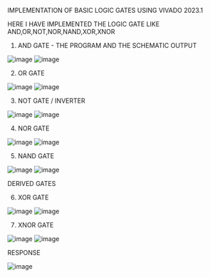 IMPLEMENTATION OF BASIC LOGIC GATES USING VIVADO 2023.1

HERE I HAVE IMPLEMENTED THE LOGIC GATE LIKE AND,OR,NOT,NOR,NAND,XOR,XNOR

1. AND GATE - THE PROGRAM AND THE SCHEMATIC OUTPUT



![image](https://github.com/user-attachments/assets/77cb93ac-9c11-48d3-8434-e67adee50267)
![image](https://github.com/user-attachments/assets/5759c723-fbde-456c-946c-000471dbed8e)


  
2. OR GATE 



![image](https://github.com/user-attachments/assets/2d74186c-2456-4382-9fd0-2904a8912714)
![image](https://github.com/user-attachments/assets/9b342e91-d86e-4ea4-a11e-c38adf38872e)


   
3. NOT GATE / INVERTER



![image](https://github.com/user-attachments/assets/c7aa3019-fbb1-44c7-917e-c049d3364bfd)
![image](https://github.com/user-attachments/assets/0281dc22-ffc4-4595-bcf9-7a86f8627bfc)



   
4. NOR GATE



![image](https://github.com/user-attachments/assets/b91977f0-c864-4d10-b68e-7bbceec14105)
![image](https://github.com/user-attachments/assets/79331e8b-2193-4279-a4a0-56063275513f)


 
5. NAND GATE 


![image](https://github.com/user-attachments/assets/9f28c6c4-a949-4418-8b91-4965bd42ca89)
![image](https://github.com/user-attachments/assets/71ef052b-0f76-40df-bdf8-7f39a2a61f50)



DERIVED GATES 

6. XOR GATE



![image](https://github.com/user-attachments/assets/3c732f43-ea76-4364-b373-ad890fe524ad)
![image](https://github.com/user-attachments/assets/e9206cab-150a-4d5d-a268-83e44a2291b2)

   

7. XNOR GATE 



![image](https://github.com/user-attachments/assets/2309c6c9-cef3-4c4c-b96d-4826674b22a3)
![image](https://github.com/user-attachments/assets/f944a2c4-ad07-41b1-83f4-c52a9701ea45)


 RESPONSE 


 ![image](https://github.com/user-attachments/assets/147c23d9-e7d9-44a0-839e-d6231c630169)

